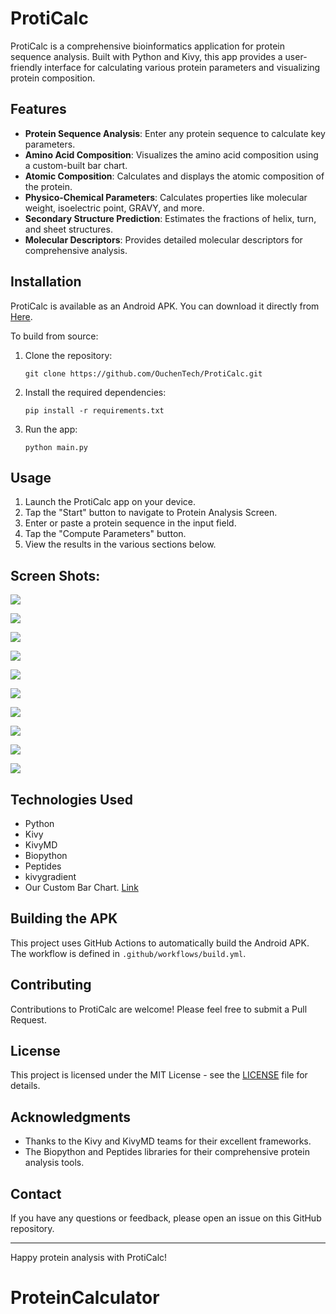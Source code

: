 # ProtiCalc

ProtiCalc is a comprehensive bioinformatics application for protein sequence analysis. Built with Python and Kivy, this app provides a user-friendly interface for calculating various protein parameters and visualizing protein composition.

## Features

- **Protein Sequence Analysis**: Enter any protein sequence to calculate key parameters.
- **Amino Acid Composition**: Visualizes the amino acid composition using a custom-built bar chart.
- **Atomic Composition**: Calculates and displays the atomic composition of the protein.
- **Physico-Chemical Parameters**: Calculates properties like molecular weight, isoelectric point, GRAVY, and more.
- **Secondary Structure Prediction**: Estimates the fractions of helix, turn, and sheet structures.
- **Molecular Descriptors**: Provides detailed molecular descriptors for comprehensive analysis.

## Installation

ProtiCalc is available as an Android APK. You can download it directly from [Here](https://mega.nz/file/ES02jQZA#gQxUdfkN-3p81gqiXVF4CoCUs26FprJEDTtygVb-PqM).

To build from source:

1. Clone the repository:
   ```
   git clone https://github.com/OuchenTech/ProtiCalc.git
   ```
2. Install the required dependencies:
   ```
   pip install -r requirements.txt
   ```
3. Run the app:
   ```
   python main.py
   ```

## Usage

1. Launch the ProtiCalc app on your device.
2. Tap the "Start" button to navigate to Protein Analysis Screen.
3. Enter or paste a protein sequence in the input field.
4. Tap the "Compute Parameters" button.
5. View the results in the various sections below.

## Screen Shots:

![](https://github.com/OuchenTech/ProtiCalc-0.1/blob/main/screenshots/Screenshot_1.jpg)

![](https://github.com/OuchenTech/ProtiCalc-0.1/blob/main/screenshots/Screenshot_2.jpg)

![](https://github.com/OuchenTech/ProtiCalc-0.1/blob/main/screenshots/Screenshot_3.jpg)

![](https://github.com/OuchenTech/ProtiCalc-0.1/blob/main/screenshots/Screenshot_4.jpg)

![](https://github.com/OuchenTech/ProtiCalc-0.1/blob/main/screenshots/Screenshot_5.jpg)

![](https://github.com/OuchenTech/ProtiCalc-0.1/blob/main/screenshots/Screenshot_6.jpg)

![](https://github.com/OuchenTech/ProtiCalc-0.1/blob/main/screenshots/Screenshot_7.jpg)

![](https://github.com/OuchenTech/ProtiCalc-0.1/blob/main/screenshots/Screenshot_8.jpg)

![](https://github.com/OuchenTech/ProtiCalc-0.1/blob/main/screenshots/Screenshot_9.jpg)

![](https://github.com/OuchenTech/ProtiCalc-0.1/blob/main/screenshots/Screenshot_10.jpg)

## Technologies Used

- Python
- Kivy
- KivyMD
- Biopython
- Peptides
- kivygradient
- Our Custom Bar Chart. [Link](https://github.com/OuchenTech/Kivy-Charts)

## Building the APK

This project uses GitHub Actions to automatically build the Android APK. The workflow is defined in `.github/workflows/build.yml`.

## Contributing

Contributions to ProtiCalc are welcome! Please feel free to submit a Pull Request.

## License

This project is licensed under the MIT License - see the [LICENSE](LICENSE) file for details.

## Acknowledgments

- Thanks to the Kivy and KivyMD teams for their excellent frameworks.
- The Biopython and Peptides libraries for their comprehensive protein analysis tools.

## Contact

If you have any questions or feedback, please open an issue on this GitHub repository.

---

Happy protein analysis with ProtiCalc!
# ProteinCalculator
